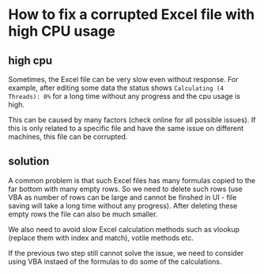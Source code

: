 # How to fix a corrupted Excel file with high CPU usage

## high cpu
Sometimes, the Excel file can be very slow even without response. For example, after editing some data the status shows `Calculating (4 Threads): 0%` for a long time without any progress and the cpu usage is high.

This can be caused by many factors (check online for all possible issues). If this is only related to a specific file and have the same issue on different machines, this file can be corrupted.

## solution
A common problem is that such Excel files has many formulas copied to the far bottom with many empty rows. So we need to delete such rows (use VBA as number of rows can be large and cannot be finshed in UI - file saving will take a long time without any progress). After deleting these empty rows the file can also be much smaller.

We also need to avoid slow Excel calculation methods such as vlookup (replace them with index and match), votile methods etc.

If the previous two step still cannot solve the issue, we need to consider using VBA instaed of the formulas to do some of the calculations.
